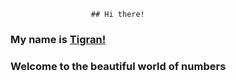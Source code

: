                       ## Hi there! 
### My name is [Tigran!](www.linkedin.com/in/tigranbal)
### Welcome to the beautiful world of numbers 
